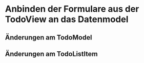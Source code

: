 # Anbinden der Formulare aus der TodoView an das Datenmodel

## Änderungen am TodoModel

## Änderungen am TodoListItem

